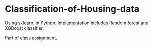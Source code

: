 # Classification-of-Housing-data
Using sklearn, in Python. Implementation includes Random forest and XGBoost classifier.

Part of class assignment.
